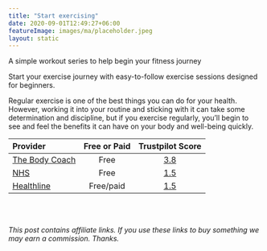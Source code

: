 ```yaml
---
title: "Start exercising"
date: 2020-09-01T12:49:27+06:00
featureImage: images/ma/placeholder.jpeg
layout: static
---
```


A simple workout series to help begin your fitness journey

Start your exercise journey with easy-to-follow exercise sessions designed for beginners.

Regular exercise is one of the best things you can do for your health. However, working it into your routine and sticking with it can take some determination and discipline, but if you exercise regularly, you’ll begin to see and feel the benefits it can have on your body and well-being quickly.

| Provider      | Free or Paid  |  Trustpilot Score  |
| :-----------          | :--------------:      |  :--------------:         |
| [The Body Coach](https://www.youtube.com/channel/UCAxW1XT0iEJo0TYlRfn6rYQ) | Free | [3.8](https://uk.trustpilot.com/review/www.thebodycoach.co.uk) | 
| [NHS](https://www.nhs.uk/better-health/get-active/) | Free | [1.5](https://uk.trustpilot.com/review/www.england.nhs.uk) | 
| [Healthline](https://www.healthline.com/nutrition/how-to-start-exercising#TOC_TITLE_HDR_4) | Free/paid | [1.5](https://uk.trustpilot.com/review/www.healthline.com) | 
  

<br/><br/>

*This post contains affiliate links. If you use these links to buy something we may
earn a commission. Thanks.*






